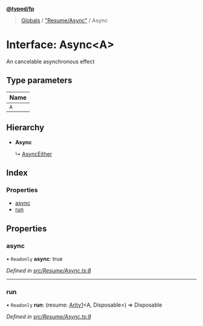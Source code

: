 **[@typed/fp](../README.md)**

> [Globals](../globals.md) / ["Resume/Async"](../modules/_resume_async_.md) / Async

# Interface: Async\<A>

An cancelable asynchronous effect

## Type parameters

Name |
------ |
`A` |

## Hierarchy

* **Async**

  ↳ [AsyncEither](_resume_asynceither_.asynceither.md)

## Index

### Properties

* [async](_resume_async_.async.md#async)
* [run](_resume_async_.async.md#run)

## Properties

### async

• `Readonly` **async**: true

*Defined in [src/Resume/Async.ts:8](https://github.com/TylorS/typed-fp/blob/f129829/src/Resume/Async.ts#L8)*

___

### run

• `Readonly` **run**: (resume: [Arity1](../modules/_common_types_.md#arity1)\<A, Disposable>) => Disposable

*Defined in [src/Resume/Async.ts:9](https://github.com/TylorS/typed-fp/blob/f129829/src/Resume/Async.ts#L9)*

